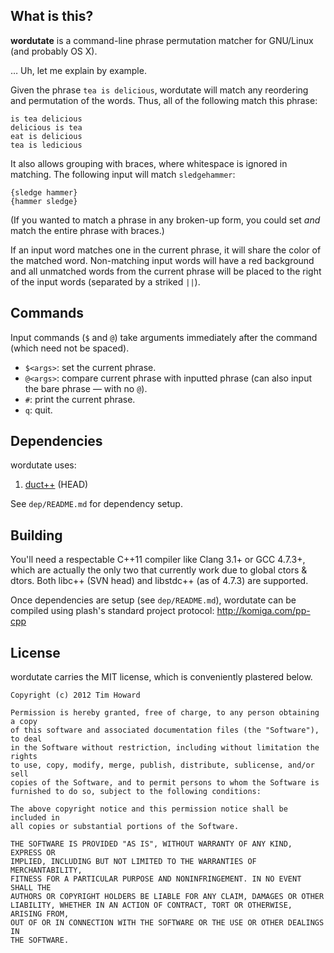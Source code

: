 
## What is this?

**wordutate** is a command-line phrase permutation matcher for GNU/Linux
(and probably OS X).

… Uh, let me explain by example.

Given the phrase `tea is delicious`, wordutate will match any reordering and
permutation of the words. Thus, all of the following match this phrase:

```
is tea delicious
delicious is tea
eat is delicious
tea is ledicious
```

It also allows grouping with braces, where whitespace is ignored in matching.
The following input will match `sledgehammer`:

```
{sledge hammer}
{hammer sledge}
```

(If you wanted to match a phrase in any broken-up form, you could set *and*
match the entire phrase with braces.)

If an input word matches one in the current phrase, it will share the color of
the matched word. Non-matching input words will have a red background and all
unmatched words from the current phrase will be placed to the right of the
input words (separated by a striked `||`).

## Commands

Input commands (`$` and `@`) take arguments immediately after the command
(which need not be spaced).

* `$<args>`: set the current phrase.
* `@<args>`: compare current phrase with inputted phrase (can also input the
  bare phrase — with no `@`).
* `#`: print the current phrase.
* `q`: quit.

## Dependencies

wordutate uses:

1. [duct++](https://github.com/komiga/duct-cpp) (HEAD)

See `dep/README.md` for dependency setup.

## Building

You'll need a respectable C++11 compiler like Clang 3.1+ or GCC 4.7.3+, which
are actually the only two that currently work due to global ctors & dtors.
Both libc++ (SVN head) and libstdc++ (as of 4.7.3) are supported.

Once dependencies are setup (see `dep/README.md`), wordutate can be compiled
using plash's standard project protocol: http://komiga.com/pp-cpp

## License

wordutate carries the MIT license, which is conveniently plastered below.

```
Copyright (c) 2012 Tim Howard

Permission is hereby granted, free of charge, to any person obtaining a copy
of this software and associated documentation files (the "Software"), to deal
in the Software without restriction, including without limitation the rights
to use, copy, modify, merge, publish, distribute, sublicense, and/or sell
copies of the Software, and to permit persons to whom the Software is
furnished to do so, subject to the following conditions:

The above copyright notice and this permission notice shall be included in
all copies or substantial portions of the Software.

THE SOFTWARE IS PROVIDED "AS IS", WITHOUT WARRANTY OF ANY KIND, EXPRESS OR
IMPLIED, INCLUDING BUT NOT LIMITED TO THE WARRANTIES OF MERCHANTABILITY,
FITNESS FOR A PARTICULAR PURPOSE AND NONINFRINGEMENT. IN NO EVENT SHALL THE
AUTHORS OR COPYRIGHT HOLDERS BE LIABLE FOR ANY CLAIM, DAMAGES OR OTHER
LIABILITY, WHETHER IN AN ACTION OF CONTRACT, TORT OR OTHERWISE, ARISING FROM,
OUT OF OR IN CONNECTION WITH THE SOFTWARE OR THE USE OR OTHER DEALINGS IN
THE SOFTWARE.
```

